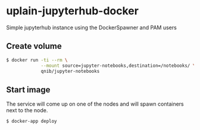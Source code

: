 # uplain-jupyterhub-docker
Simple jupyterhub instance using the DockerSpawner and PAM users

## Create volume

```bash
$ docker run -ti --rm \
             --mount source=jupyter-notebooks,destination=/notebooks/ \
             qnib/jupyter-notebooks
```

## Start image

The service will come up on one of the nodes and will spawn containers next to the node.

```
$ docker-app deploy
```
